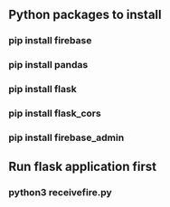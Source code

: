 ## Python packages to install
### pip install firebase
### pip install pandas
### pip install flask
### pip install flask_cors
### pip install firebase_admin

## Run flask application first
### python3 receivefire.py

